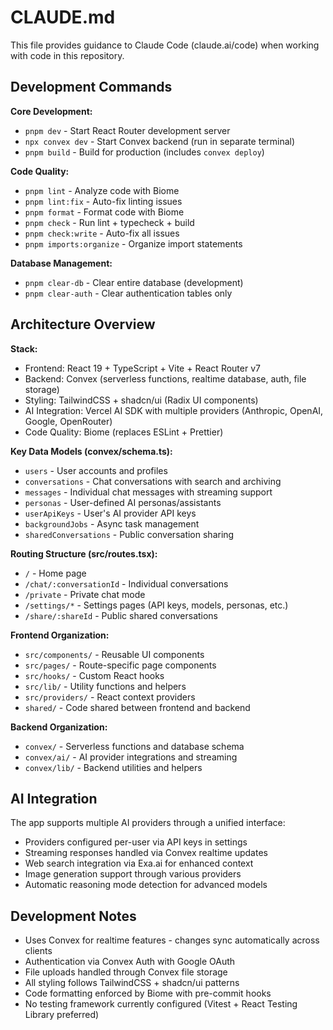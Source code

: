 # CLAUDE.md

This file provides guidance to Claude Code (claude.ai/code) when working with code in this repository.

## Development Commands

**Core Development:**
- `pnpm dev` - Start React Router development server
- `npx convex dev` - Start Convex backend (run in separate terminal)
- `pnpm build` - Build for production (includes `convex deploy`)

**Code Quality:**
- `pnpm lint` - Analyze code with Biome
- `pnpm lint:fix` - Auto-fix linting issues
- `pnpm format` - Format code with Biome
- `pnpm check` - Run lint + typecheck + build
- `pnpm check:write` - Auto-fix all issues
- `pnpm imports:organize` - Organize import statements

**Database Management:**
- `pnpm clear-db` - Clear entire database (development)
- `pnpm clear-auth` - Clear authentication tables only

## Architecture Overview

**Stack:**
- Frontend: React 19 + TypeScript + Vite + React Router v7
- Backend: Convex (serverless functions, realtime database, auth, file storage)
- Styling: TailwindCSS + shadcn/ui (Radix UI components)
- AI Integration: Vercel AI SDK with multiple providers (Anthropic, OpenAI, Google, OpenRouter)
- Code Quality: Biome (replaces ESLint + Prettier)

**Key Data Models (convex/schema.ts):**
- `users` - User accounts and profiles
- `conversations` - Chat conversations with search and archiving
- `messages` - Individual chat messages with streaming support
- `personas` - User-defined AI personas/assistants
- `userApiKeys` - User's AI provider API keys
- `backgroundJobs` - Async task management
- `sharedConversations` - Public conversation sharing

**Routing Structure (src/routes.tsx):**
- `/` - Home page
- `/chat/:conversationId` - Individual conversations
- `/private` - Private chat mode
- `/settings/*` - Settings pages (API keys, models, personas, etc.)
- `/share/:shareId` - Public shared conversations

**Frontend Organization:**
- `src/components/` - Reusable UI components
- `src/pages/` - Route-specific page components
- `src/hooks/` - Custom React hooks
- `src/lib/` - Utility functions and helpers
- `src/providers/` - React context providers
- `shared/` - Code shared between frontend and backend

**Backend Organization:**
- `convex/` - Serverless functions and database schema
- `convex/ai/` - AI provider integrations and streaming
- `convex/lib/` - Backend utilities and helpers

## AI Integration

The app supports multiple AI providers through a unified interface:
- Providers configured per-user via API keys in settings
- Streaming responses handled via Convex realtime updates
- Web search integration via Exa.ai for enhanced context
- Image generation support through various providers
- Automatic reasoning mode detection for advanced models

## Development Notes

- Uses Convex for realtime features - changes sync automatically across clients
- Authentication via Convex Auth with Google OAuth
- File uploads handled through Convex file storage
- All styling follows TailwindCSS + shadcn/ui patterns
- Code formatting enforced by Biome with pre-commit hooks
- No testing framework currently configured (Vitest + React Testing Library preferred)